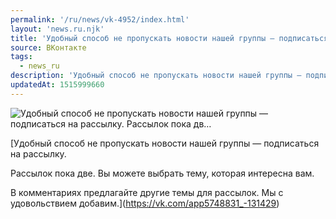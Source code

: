 ```yaml
---
permalink: '/ru/news/vk-4952/index.html'
layout: 'news.ru.njk'
title: 'Удобный способ не пропускать новости нашей группы — подписаться на рассылку.   Рассылок пока дв…'
source: ВКонтакте
tags:
  - news_ru
description: 'Удобный способ не пропускать новости нашей группы — подписаться на рассылку.   Рассылок пока дв…'
updatedAt: 1515999660
---
```

![Удобный способ не пропускать новости нашей группы — подписаться на рассылку.   Рассылок пока дв…](https://sun9-7.userapi.com/c830408/v830408597/4a5cb/u9henJcOBeI.jpg)

[Удобный способ не пропускать новости нашей группы — подписаться на рассылку.

Рассылок пока две. Вы можете выбрать тему, которая интересна вам.

В комментариях предлагайте другие темы для рассылок. Мы с удовольствием добавим.](https://vk.com/app5748831_-131429)
